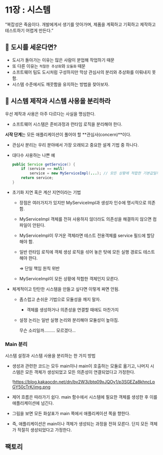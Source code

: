 # 11장 : 시스템
“복잡성은 죽음이다. 개발에게서 생기를 앗아가며, 제품을 계획하고 기획하고
제작하고 테스트하기 어렵게 만든다.”

## 📌 도시를 세운다면?
- 도시가 돌아가는 이유는 많은 사람이 분업해 작업하기 때문
- 또 다른 이유는 `적절한 추상화`와 `모듈화` 때문
- 소프트웨어 팀도 도시처럼 구성하지만 막상 관심사의 분리와 추상화를 이뤄내지 못함.
- 시스템 수준에서도 깨끗함을 유지하는 방법을 찾아보자.

## 📌 시스템 제작과 시스템 사용을 분리하라

우선 제작과 사용은 아주 다르다는 사실을 명심한다.

- 소프트웨어 시스템은 준비과정과 런타임 로직을 분리해야 한다.

**시작 단계**는 모든 애플리케이션이 풀어야 할 **관심사(concern)**이다.

- 관심사 분리는 우리 분야에서 가장 오래되고 중요한 설계 기법 중 하나다.
- 대다수 사용하는 나쁜 예
    
    ```java
    public Service getService() {
    	if (service == null)
    		service = new MyServiceImpl(...); // 모든 상황에 적합한 기본값일까?
    	return service;
    }
    ```
    
- 초기화 지연 혹은 계산 지연이라는 기법
    - 장점은 여러가지가 있지만 MyServiceImpl과 생성자 인수에 명시적으로 의존함.
    - MyServiceImpl 객체를 전혀 사용하지 않더라도 의존성을 해결하지 않으면 컴파일이 안된다.
    - MyServiceImpl이 무거운 객체라면 테스트 전용객체를 service 필드에 할당해야 함.
    - 일반 런타임 로직에 객체 생성 로직을 섞어 놓은 탓에 모든 실행 경로도 테스트해야 한다.
        
        ⇒ 단일 책임 원칙 위반
        
    - MyServiceImpl이 모든 상황에 적합한 객체인지 모른다.
- 체계적이고 탄탄한 시스템을 만들고 싶다면 이렇게 짜면 안됨.
    - 좀스럽고 손쉬운 기법으로 모듈성을 깨지 말자.
        - 객체를 생성하거나 의존성을 연결할 때에도 마찬가지
    - 설정 논리는 일반 실행 논리와 분리해야 모듈성이 높아짐.
        
        무슨 소리일까……… 모르겠다…
        

### Main 분리
시스템 설정과 시스템 사용을 분리하는 한 가지 방법

- 생성과 관련한 코드는 모두 main이나 main이 호출하는 모듈로 옮기고, 나머지 시스템은 모든 객체가 생성되었고 모든 의존성이 연결되었다고 가정한다.
    
    !https://blog.kakaocdn.net/dn/bv2W3i/btq09xJQOy1/p3SGEZa8khncLpGY50cTrK/img.png
    
- 제어 흐름은 따라가기 쉽다. main 함수에서 시스템에 필요한 객체를 생성한 후 이를 애플리케이션에 넘긴다.
- 그림을 보면 모든 화살표가 main 쪽에서 애플리케이션 쪽을 향한다.
- 즉, 애플리케이션은 main이나 객체가 생성되는 과정을 전혀 모른다. 단지 모든 객체가 적절히 생성되었다고 가정한다.

## 팩토리
